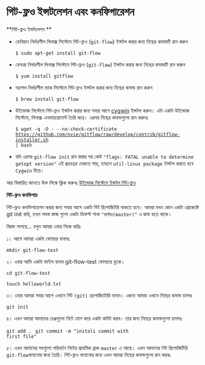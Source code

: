 # গিট-ফ্লও ইন্সটলেশন এবং  কনফিগারেশন

**গিট-ফ্লও ইন্সটলেশন **
* ডেবিয়ান নির্ভরশীল লিনাক্স সিস্টেমে গিট-ফ্লও  (`git-flow`) ইন্সটল করার জন্য নিছের কমান্ডটি রান করুন

    <code>$ sudo apt-get install git-flow</code>


* ফেডরা নির্ভরশীল লিনাক্স সিস্টেমে গিট-ফ্লও (`git-flow`) ইন্সটল করার জন্য নিছের কমান্ডটি রান করুন

    <code>$ yum install gitflow</code>


* অ্যাপল নির্ভরশীল ম্যাক সিস্টেমে গিট-ফ্লও ইন্সটল করার  জন্য নিছের কমান্ড রান করুন

    <code>$ brew install git-flow</code>


* উইন্ডোজ সিস্টেমে গিট-ফ্লও ইন্সটল করার জন্য সবার আগে [cygwin](http://www.cygwin.com/) ইন্সটল করুন। এটা একটা উইন্ডোজ সিস্টেমে, লিনাক্স এনভায়রোমেন্ট তৈরি করে। এরপর নিছের কমান্ডগুলো রান করুনঃ

    <code>$ wget -q -O - --no-check-certificate https://github.com/nvie/gitflow/raw/develop/contrib/gitflow-installer.sh | bash</code>


* যদি এরপর `git-flow init` রান করার পর কেউ `"flags: FATAL unable to determine getopt version"` এই error দেকতে পায়, তাহলে `util-linux package` ইন্সটল করতে হবে `Cygwin` দিয়ে।

আর বিস্তারিত জানতে উক্ত লিঙ্কে ক্লিক করুনঃ
[উইন্ডোজ সিস্টেমে ইন্সটল গিট-ফ্লও ](https://github.com/nvie/gitflow/wiki/Windows)

**গিট-ফ্লও কনফিগার**

গিট-ফ্লও কনফিগারেশন করার জন্য সবার আগে একটা গিট রিপোজিটরি থাকতে হবে। আমরা যখন কোন একটা প্রোজেক্টে git init করি, তখন সমস্ত কাজ গুলো একটা ডিফল্ট শাখা `"মাস্টার(master)"` এ জমা হতে থাকে।

বিরক্ত লাগছে... চলুন আমরা এবার নিজে করিঃ

১। আগে আমরা একটা ফোল্ডার বানাবঃ

<code>mkdir git-flow-test</code>

২। এবার আমি একটা ফাইল বানাব git-flow-test ফোল্ডারে ডুকে।

<code>cd git-flow-test</code>

<code>touch helloworld.txt</code>

৩। এবার আমরা সবার আগে এখানে গিট `(git)` রেপোজিটোরি বানাব। এজন্য আমরা এখানে নিছের কমান্ড চালবঃ

<code>git init</code>

৪। এখন আমরা আমাদের চেঞ্জগুলো গিটে যোগ করে একটা কমিট করব। তার জন্য নিছের কমান্ডগুলো চালাবঃ

<code>git add . </code>
<code>git commit -m "initali commit with first file"</code>

৫। এখন আমাদের সবগুলো পরিবর্তন গিটের প্রাথমিক ব্রাঞ্চ `master` এ আছে। এখন আমাদের গিট  রিপোজিটিরি `git-flow`বানানোর জন্য তৈরি। গিট-ফ্লও বানানোর জন্য এখন আমরা নিছের কমান্ডগুলো রান করবঃ
